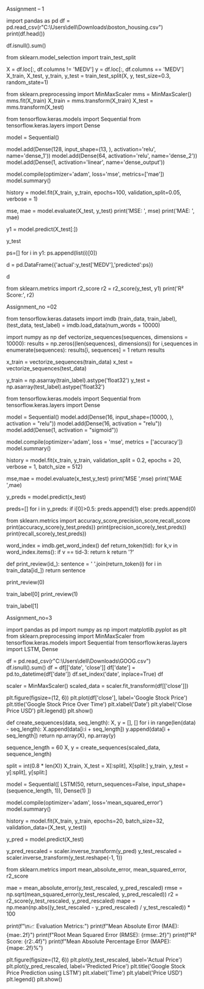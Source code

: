 Assignment – 1

import pandas as pd
df = pd.read_csv(r"C:\Users\dell\Downloads\boston_housing.csv")
print(df.head())

df.isnull().sum()

from sklearn.model_selection import train_test_split

X = df.loc[:, df.columns != 'MEDV']
y = df.loc[:, df.columns == 'MEDV']
X_train, X_test, y_train, y_test = train_test_split(X, y, test_size=0.3, random_state=1)

from sklearn.preprocessing import MinMaxScaler
mms = MinMaxScaler()
mms.fit(X_train)
X_train = mms.transform(X_train)
X_test = mms.transform(X_test)


from tensorflow.keras.models import Sequential
from tensorflow.keras.layers import Dense

model = Sequential()

model.add(Dense(128, input_shape=(13, ), activation='relu', name='dense_1'))
model.add(Dense(64, activation='relu', name='dense_2'))
model.add(Dense(1, activation='linear', name='dense_output'))

model.compile(optimizer='adam', loss='mse', metrics=['mae'])
model.summary()


history = model.fit(X_train, y_train, epochs=100, validation_split=0.05, verbose = 1)

mse, mae = model.evaluate(X_test, y_test)
print('MSE: ', mse)
print('MAE: ', mae)

y1 = model.predict(X_test[:])

y_test

ps=[]
for i in y1:
    ps.append(list(i)[0])

d = pd.DataFrame({'actual':y_test['MEDV'],'predicted':ps})

d

from sklearn.metrics import r2_score
r2 = r2_score(y_test, y1)
print('R² Score:', r2)







Assignment_no =02

from tensorflow.keras.datasets import imdb
(train_data, train_label), (test_data, test_label) = imdb.load_data(num_words = 10000)

import numpy as np
def vectorize_sequences(sequences, dimensions = 10000):
  results = np.zeros((len(sequences), dimensions))
  for i,sequences in enumerate(sequences):
    results[i, sequences] = 1
  return results

x_train = vectorize_sequences(train_data)
x_test = vectorize_sequences(test_data)

y_train = np.asarray(train_label).astype('float32')
y_test = np.asarray(test_label).astype('float32')

from tensorflow.keras.models import Sequential
from tensorflow.keras.layers import Dense

model = Sequential()
model.add(Dense(16, input_shape=(10000, ), activation = "relu"))
model.add(Dense(16, activation = "relu"))
model.add(Dense(1, activation = "sigmoid"))

model.compile(optimizer='adam', loss = 'mse', metrics = ['accuracy'])
model.summary()

history = model.fit(x_train, y_train, validation_split = 0.2, epochs = 20, verbose = 1, batch_size = 512)

mse,mae = model.evaluate(x_test,y_test)
print('MSE ',mse)
print('MAE ',mae)

y_preds = model.predict(x_test)


preds=[]
for i in y_preds:
    if i[0]>0.5:
        preds.append(1)
    else:
        preds.append(0)


from sklearn.metrics import accuracy_score,precision_score,recall_score
print(accuracy_score(y_test,preds))
print(precision_score(y_test,preds))
print(recall_score(y_test,preds))

word_index = imdb.get_word_index()
def return_token(tid):
    for k,v in word_index.items():
        if v == tid-3:
            return k
    return '?'     


def print_review(id_):
    sentence = ' '.join(return_token(i) for i in train_data[id_])
    return sentence

print_review(0)

train_label[0]
print_review(1)

train_label[1]








Assignment_no=3

import pandas as pd
import numpy as np
import matplotlib.pyplot as plt
from sklearn.preprocessing import MinMaxScaler
from tensorflow.keras.models import Sequential
from tensorflow.keras.layers import LSTM, Dense

df = pd.read_csv(r"C:\Users\dell\Downloads\GOOG.csv")  
df.isnull().sum()
df = df[['date', 'close']]
df['date'] = pd.to_datetime(df['date'])
df.set_index('date', inplace=True)
df


scaler = MinMaxScaler()
scaled_data = scaler.fit_transform(df[['close']])



plt.figure(figsize=(12, 6))
plt.plot(df['close'], label='Google Stock Price')
plt.title('Google Stock Price Over Time')
plt.xlabel('Date')
plt.ylabel('Close Price USD')
plt.legend()
plt.show()



def create_sequences(data, seq_length):
    X, y = [], []
    for i in range(len(data) - seq_length):
        X.append(data[i:i + seq_length])
        y.append(data[i + seq_length])
    return np.array(X), np.array(y)

sequence_length = 60
X, y = create_sequences(scaled_data, sequence_length)



split = int(0.8 * len(X))
X_train, X_test = X[:split], X[split:]
y_train, y_test = y[:split], y[split:]


model = Sequential([
    LSTM(50, return_sequences=False, input_shape=(sequence_length, 1)),
    Dense(1)
])

model.compile(optimizer='adam', loss='mean_squared_error')
model.summary()


history = model.fit(X_train, y_train, epochs=20, batch_size=32, validation_data=(X_test, y_test))


y_pred = model.predict(X_test)


y_pred_rescaled = scaler.inverse_transform(y_pred)
y_test_rescaled = scaler.inverse_transform(y_test.reshape(-1, 1))


from sklearn.metrics import mean_absolute_error, mean_squared_error, r2_score

mae = mean_absolute_error(y_test_rescaled, y_pred_rescaled)
rmse = np.sqrt(mean_squared_error(y_test_rescaled, y_pred_rescaled))
r2 = r2_score(y_test_rescaled, y_pred_rescaled)
mape = np.mean(np.abs((y_test_rescaled - y_pred_rescaled) / y_test_rescaled)) * 100

print(f"\n📈 Evaluation Metrics:")
print(f"Mean Absolute Error (MAE): {mae:.2f}")
print(f"Root Mean Squared Error (RMSE): {rmse:.2f}")
print(f"R² Score: {r2:.4f}")
print(f"Mean Absolute Percentage Error (MAPE): {mape:.2f}%")



plt.figure(figsize=(12, 6))
plt.plot(y_test_rescaled, label='Actual Price')
plt.plot(y_pred_rescaled, label='Predicted Price')
plt.title('Google Stock Price Prediction using LSTM')
plt.xlabel('Time')
plt.ylabel('Price USD')
plt.legend()
plt.show()



